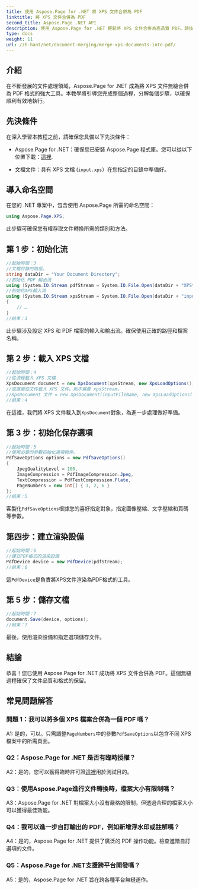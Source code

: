 ```yaml
---
title: 使用 Aspose.Page for .NET 將 XPS 文件合併為 PDF
linktitle: 將 XPS 文件合併為 PDF
second_title: Aspose.Page .NET API
description: 使用 Aspose.Page for .NET 輕鬆將 XPS 文件合併為高品質 PDF。請按照我們的逐步指南獲得流暢的文件轉換體驗。
type: docs
weight: 11
url: /zh-hant/net/document-merging/merge-xps-documents-into-pdf/
---
```

## 介紹

在不斷發展的文件處理領域，Aspose.Page for .NET 成為將 XPS 文件無縫合併為 PDF 格式的強大工具。本教學將引導您完成整個過程，分解每個步驟，以確保順利有效地執行。

## 先決條件

在深入學習本教程之前，請確保您具備以下先決條件：

-  Aspose.Page for .NET：確保您已安裝 Aspose.Page 程式庫。您可以從以下位置下載：[這裡](https://releases.aspose.com/page/net/).

- 文檔文件：具有 XPS 文檔 (`input.xps`）在您指定的目錄中準備好。

## 導入命名空間

在您的 .NET 專案中，包含使用 Aspose.Page 所需的命名空間：

```csharp
using Aspose.Page.XPS;
```

此步驟可確保您有權存取文件轉換所需的類別和方法。

## 第 1 步：初始化流

```csharp
//起始時間：3
//文檔目錄的路徑。
string dataDir = "Your Document Directory";
//初始化 PDF 輸出流
using (System.IO.Stream pdfStream = System.IO.File.Open(dataDir + "XPStoPDF_out.pdf", System.IO.FileMode.OpenOrCreate, System.IO.FileAccess.Write))
//初始化XPS輸入流
using (System.IO.Stream xpsStream = System.IO.File.Open(dataDir + "input.xps", System.IO.FileMode.Open))
{
    // …
}
//結束：3
```

此步驟涉及設定 XPS 和 PDF 檔案的輸入和輸出流。確保使用正確的路徑和檔案名稱。

## 第 2 步：載入 XPS 文檔

```csharp
//起始時間：4
//從流程載入 XPS 文檔
XpsDocument document = new XpsDocument(xpsStream, new XpsLoadOptions());
//或直接從文件載入 XPS 文件。則不需要 xpsStream。
//XpsDocument 文件 = new XpsDocument(inputFileName, new XpsLoadOptions());
//結束：4
```

在這裡，我們將 XPS 文件載入到`XpsDocument`對象，為進一步處理做好準備。

## 第 3 步：初始化保存選項

```csharp
//起始時間：5
//使用必要的參數初始化選項物件。
PdfSaveOptions options = new PdfSaveOptions()
{
    JpegQualityLevel = 100,
    ImageCompression = PdfImageCompression.Jpeg,
    TextCompression = PdfTextCompression.Flate,
    PageNumbers = new int[] { 1, 2, 6 }
};
//結束：5
```

客製化`PdfSaveOptions`根據您的喜好指定對象，指定圖像壓縮、文字壓縮和頁碼等參數。

## 第四步：建立渲染設備

```csharp
//起始時間：6
//建立PDF格式的渲染設備
PdfDevice device = new PdfDevice(pdfStream);
//結束：6
```

這`PdfDevice`是負責將XPS文件渲染為PDF格式的工具。

## 第 5 步：儲存文檔

```csharp
//起始時間：7
document.Save(device, options);
//結束：7
```

最後，使用渲染設備和指定選項儲存文件。

## 結論

恭喜！您已使用 Aspose.Page for .NET 成功將 XPS 文件合併為 PDF。這個無縫過程確保了文件品質和格式的保留。

## 常見問題解答

### 問題 1：我可以將多個 XPS 檔案合併為一個 PDF 嗎？

 A1: 是的，可以。只需調整`PageNumbers`中的參數`PdfSaveOptions`以包含不同 XPS 檔案中的所需頁面。

### Q2：Aspose.Page for .NET 是否有臨時授權？

 A2：是的，您可以獲得臨時許可證[這裡](https://purchase.aspose.com/temporary-license/)用於測試目的。

### Q3：使用Aspose.Page進行文件轉換時，檔案大小有限制嗎？

A3：Aspose.Page for .NET 對檔案大小沒有嚴格的限制，但透過合理的檔案大小可以獲得最佳效能。

### Q4：我可以進一步自訂輸出的 PDF，例如新增浮水印或註解嗎？

A4：是的，Aspose.Page for .NET 提供了廣泛的 PDF 操作功能。檢查進階自訂選項的文件。

### Q5：Aspose.Page for .NET支援跨平台開發嗎？

A5：是的，Aspose.Page for .NET 旨在跨各種平台無縫運作。